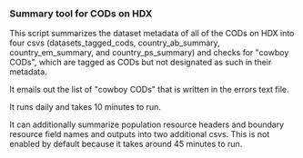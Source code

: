 ### Summary tool for CODs on HDX

This script summarizes the dataset metadata of all of the CODs on HDX into four csvs (datasets_tagged_cods, country_ab_summary, country_em_summary, and country_ps_summary) and checks for "cowboy CODs", which are tagged as CODs but not designated as such in their metadata.

It emails out the list of "cowboy CODs" that is written in the errors text file.

It runs daily and takes 10 minutes to run.

It can additionally summarize population resource headers and boundary resource field names and outputs into two additional csvs. This is not enabled by default because it takes around 45 minutes to run.
